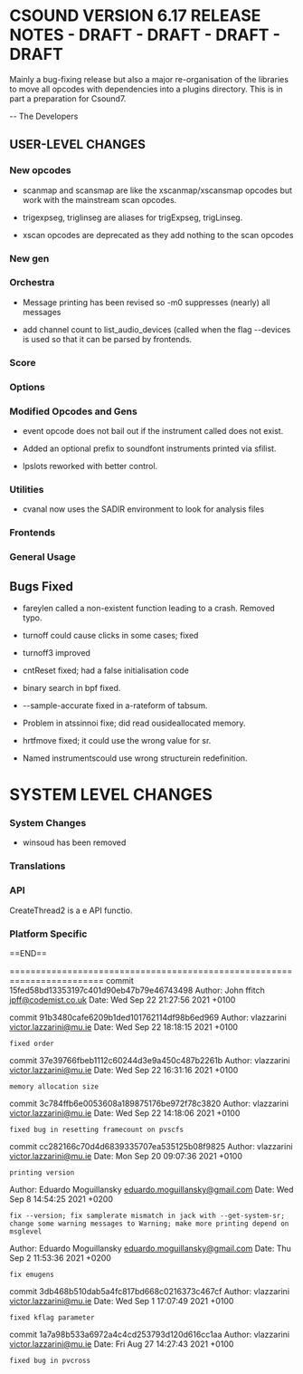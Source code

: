 
# CSOUND VERSION 6.17 RELEASE NOTES - DRAFT - DRAFT - DRAFT - DRAFT 

Mainly a bug-fixing release but also a major re-organisation of the
libraries to move all opcodes with dependencies into a plugins
directory.  This is in part a preparation for Csound7.

-- The Developers

## USER-LEVEL CHANGES

### New opcodes

- scanmap and scansmap are like the xscanmap/xscansmap opcodes but
  work with the mainstream scan opcodes.

- trigexpseg, triglinseg are aliases for trigExpseg, trigLinseg.

- xscan opcodes are deprecated as they add nothing to the scan opcodes

### New gen

### Orchestra

- Message printing has been revised so -m0 suppresses (nearly) all
  messages

- add channel count to list_audio_devices (called when the flag
  --devices is used so that it can be parsed by frontends.

### Score

### Options

### Modified Opcodes and Gens

- event opcode does not bail out if the instrument called does not exist.

- Added an optional prefix to soundfont instruments printed via sfilist.

- lpslots reworked with better control.

### Utilities

- cvanal now uses the SADIR environment to look for analysis files

### Frontends

### General Usage

## Bugs Fixed

- fareylen called a non-existent function leading to a crash.  Removed typo.

- turnoff could cause clicks in some cases; fixed

- turnoff3 improved

- cntReset fixed; had a false initialisation code

- binary search in bpf fixed.

- --sample-accurate fixed in a-rateform of tabsum.

- Problem in atssinnoi fixe; did read ousideallocated memory.

- hrtfmove fixed; it could use the wrong value for sr.

- Named instrumentscould use wrong structurein redefinition.

# SYSTEM LEVEL CHANGES

### System Changes

- winsoud has been removed

### Translations

### API

CreateThread2 is a e API functio.

### Platform Specific

==END==
    
========================================================================
commit 15fed58bd13353197c401d90eb47b79e46743498
Author: John ffitch <jpff@codemist.co.uk>
Date:   Wed Sep 22 21:27:56 2021 +0100

commit 91b3480cafe6209b1ded101762114df98b6ed969
Author: vlazzarini <victor.lazzarini@mu.ie>
Date:   Wed Sep 22 18:18:15 2021 +0100

    fixed order

commit 37e39766fbeb1112c60244d3e9a450c487b2261b
Author: vlazzarini <victor.lazzarini@mu.ie>
Date:   Wed Sep 22 16:31:16 2021 +0100

    memory allocation size

commit 3c784ffb6e0053608a189875176be972f78c3820
Author: vlazzarini <victor.lazzarini@mu.ie>
Date:   Wed Sep 22 14:18:06 2021 +0100

    fixed bug in resetting framecount on pvscfs

commit cc282166c70d4d6839335707ea535125b08f9825
Author: vlazzarini <victor.lazzarini@mu.ie>
Date:   Mon Sep 20 09:07:36 2021 +0100

    printing version

Author: Eduardo Moguillansky <eduardo.moguillansky@gmail.com>
Date:   Wed Sep 8 14:54:25 2021 +0200

    fix --version; fix samplerate mismatch in jack with --get-system-sr; change some warning messages to Warning; make more printing depend on msglevel

Author: Eduardo Moguillansky <eduardo.moguillansky@gmail.com>
Date:   Thu Sep 2 11:53:36 2021 +0200

    fix emugens


commit 3db468b510dab5a4fc817bd668c0216373c467cf
Author: vlazzarini <victor.lazzarini@mu.ie>
Date:   Wed Sep 1 17:07:49 2021 +0100

    fixed kflag parameter

commit 1a7a98b533a6972a4c4cd253793d120d616cc1aa
Author: vlazzarini <victor.lazzarini@mu.ie>
Date:   Fri Aug 27 14:27:43 2021 +0100

    fixed bug in pvcross

